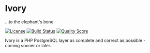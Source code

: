 Ivory
=====

...to the elephant's bone

[![License](https://img.shields.io/badge/License-BSD%203--Clause-green.svg?style=flat-square)](
    https://opensource.org/licenses/BSD-3-Clause
)
[![Build Status](https://img.shields.io/travis/ondrej-bouda/ivory/master.svg?style=flat-square)](
    https://travis-ci.org/ondrej-bouda/ivory
)
[![Quality Score](https://img.shields.io/scrutinizer/g/ondrej-bouda/ivory.svg?style=flat-square)](
    https://scrutinizer-ci.com/g/ondrej-bouda/ivory/
)

Ivory is a PHP PostgreSQL layer as complete and correct as possible - coming sooner or later...
